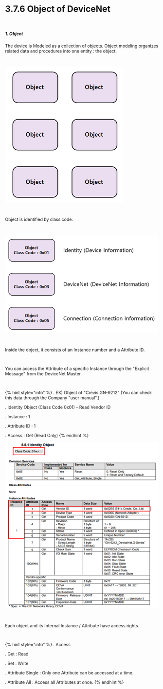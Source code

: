 ﻿# 3.7.6 Object of DeviceNet


<br>

##### 1. Object


The device is Modeled as a collection of objects. Object modeling organizes related data and procedures into one entity : the object.

<br>

![[Figure 3.7.6-1 DeviceNet Object]](<../../_assets/3-Settings-Industrial-Communication/3.7-DeviceNet/6-Object/image_1.png>) 


<br>

Object is identified by class code.

<br>

![[Figure 3.7.6-2 DeviceNet Object]](<../../_assets/3-Settings-Industrial-Communication/3.7-DeviceNet/6-Object/image_2.png>)

<br>

Inside the object, it consists of an Instance number and a Attribute ID.

<br>

You can access the Attribute of a specific Instance through the "Explicit Message"  from the DeviceNet Master.

<br>

{% hint style="info" %}
\.      EX) Object of "Crevis GN-9212" (You can check this data through the Company "user manual".)

\.      Identity Object (Class Code 0x01) - Read Vendor ID 

\.      Instance : 1

\.      Attribute ID : 1

\.      Access : Get (Read Only)
{% endhint %}


![[Figure 3.7.6-3 DeviceNet Object Crevis GN-9212]](<../../_assets/3-Settings-Industrial-Communication/3.7-DeviceNet/6-Object/image_3.png>)


<br>

Each object and its Internal Instance / Attribute have access rights. 

<br>

{% hint style="info" %}
\.      Access

\.      Get : Read

\.      Set : Write

\.      Attribute Single : Only one Attribute can be accessed at a time.

\.      Attribute All : Access all Attributes at once.
{% endhint %}

<br>